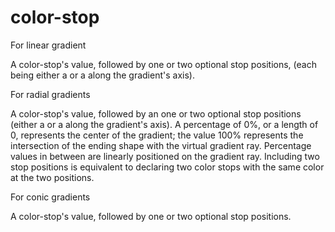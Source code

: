 # color-stop

For linear gradient

A color-stop's <color> value, followed by one or two optional stop positions, (each being either a <percentage> or a <length> along the gradient's axis).

For radial gradients

A color-stop's <color> value, followed by an one or two optional stop positions (either a <percentage> or a <length> along the gradient's axis). A percentage of 0%, or a length of 0, represents the center of the gradient; the value 100% represents the intersection of the ending shape with the virtual gradient ray. Percentage values in between are linearly positioned on the gradient ray. Including two stop positions is equivalent to declaring two color stops with the same color at the two positions.

For conic gradients

A color-stop's <color> value, followed by one or two optional stop positions.
